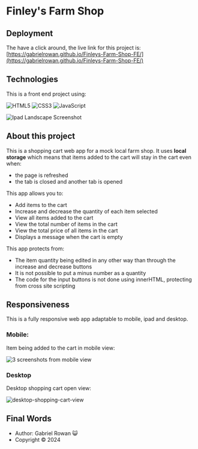 # Finley's Farm Shop

## Deployment

The have a click around, the live link for this project is: [https://gabrielrowan.github.io/Finleys-Farm-Shop-FE/](https://gabrielrowan.github.io/Finleys-Farm-Shop-FE/)

## Technologies

This is a front end project using:

![HTML5](https://img.shields.io/badge/html5-%23E34F26.svg?style=for-the-badge&logo=html5&logoColor=white)
![CSS3](https://img.shields.io/badge/css3-%231572B6.svg?style=for-the-badge&logo=css3&logoColor=white)
![JavaScript](https://img.shields.io/badge/javascript-%23323330.svg?style=for-the-badge&logo=javascript&logoColor=%23F7DF1E)

![Ipad Landscape Screenshot](https://github.com/user-attachments/assets/e966f716-fb31-4059-aa71-7bc50e3afe9b)

## About this project 

This is a shopping cart web app for a mock local farm shop. It uses **local storage** which means that items added to the cart will stay in the cart even when: 
- the page is refreshed
- the tab is closed and another tab is opened

This app allows you to:

- Add items to the cart
- Increase and decrease the quantity of each item selected
- View all items added to the cart
- View the total number of items in the cart
- View the total price of all items in the cart
- Displays a message when the cart is empty

This app protects from: 
- The item quantity being edited in any other way than through the increase and decrease buttons
- It is not possible to put a minus number as a quantity
- The code for the input buttons is not done using innerHTML, protecting from cross site scripting

## Responsiveness

This is a fully responsive web app adaptable to mobile, ipad and desktop. 

### Mobile: 

Item being added to the cart in mobile view:

![3 screenshots from mobile view](https://github.com/user-attachments/assets/f50e177b-001e-4d24-9c63-b6b10c7f170f)


### Desktop 

Desktop shopping cart open view: 

![desktop-shopping-cart-view](https://github.com/user-attachments/assets/f7a70c92-67e0-426e-8cbc-e2ff1bb43874)


## Final Words 

- Author: Gabriel Rowan  :smiley_cat:
- Copyright © 2024
